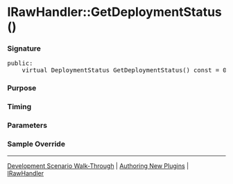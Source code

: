 # IRawHandler::GetDeploymentStatus()

### Signature

<pre>
public:
    virtual DeploymentStatus GetDeploymentStatus() const = 0;
</pre>

### Purpose

### Timing

### Parameters

### Sample Override

----

[Development Scenario Walk-Through](../../../development-scenario.md) | [Authoring New Plugins](../../developer-plugin-creation.md) | [IRawHandler](i-raw-handler.md)
